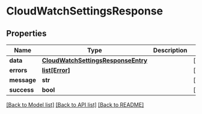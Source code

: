 # CloudWatchSettingsResponse

## Properties

| Name        | Type                                                                      | Description | Notes      |
| ----------- | ------------------------------------------------------------------------- | ----------- | ---------- |
| **data**    | [**CloudWatchSettingsResponseEntry**](CloudWatchSettingsResponseEntry.md) |             | [optional] |
| **errors**  | [**list[Error]**](Error.md)                                               |             | [optional] |
| **message** | **str**                                                                   |             | [optional] |
| **success** | **bool**                                                                  |             | [optional] |

[[Back to Model list]](../README.md#documentation-for-models) [[Back to API list]](../README.md#documentation-for-api-endpoints) [[Back to README]](../README.md)
